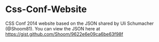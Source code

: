 Css-Conf-Website
================

CSS Conf 2014 website based on the JSON shared by Uli Schumacher (@Shoom81). You can view the JSON here at https://gist.github.com/Shoom/9622e6e09ca6be63f98f
